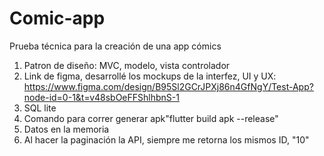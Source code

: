 # Comic-app
Prueba técnica para la creación de una app cómics

1. Patron de diseño: MVC, modelo, vista controlador
2. Link de figma, desarrollé los mockups de la interfez, UI y UX: https://www.figma.com/design/B95Sl2GCrJPXj86n4GfNgY/Test-App?node-id=0-1&t=v48sbOeFFShlhbnS-1
3. SQL lite
4. Comando para correr generar apk"flutter build apk --release"
5. Datos en la memoria
6. Al hacer la paginación la API, siempre me retorna los mismos ID, "10"
